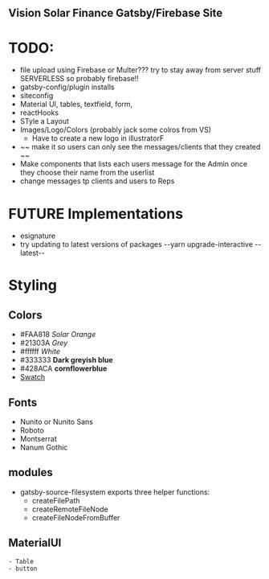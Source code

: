 ## Vision Solar Finance Gatsby/Firebase Site

# TODO:

- file upload using Firebase or Multer??? try to stay away from server stuff SERVERLESS so probably firebase!!
- gatsby-config/plugin installs
- siteconfig
- Material UI, tables, textfield, form,
- reactHooks
- STyle a Layout
- Images/Logo/Colors (probably jack some colros from VS)
    - Have to create a new logo in illustratorF
- ~~ make it so users can only see the messages/clients that they created ~~
- Make components that lists each users message for the Admin once they choose their name from the userlist
- change messages tp clients and users to Reps

# FUTURE Implementations

- esignature
- try updating to latest versions of packages --yarn upgrade-interactive --latest--

# Styling

## Colors

- #FAA818 <em>Solar Orange</em>
- #21303A <em> Grey </em>
- #ffffff <em>White</em>
- #333333 **Dark greyish blue**
- #428ACA **cornflowerblue**
- [Swatch][colors]

[colors]: ./src/images/VSFColors.png

## Fonts

- Nunito or Nunito Sans
- Roboto
- Montserrat
- Nanum Gothic

## modules

- gatsby-source-filesystem exports three helper functions:
  - createFilePath
  - createRemoteFileNode
  - createFileNodeFromBuffer

## MaterialUI

    - Table
    - button
